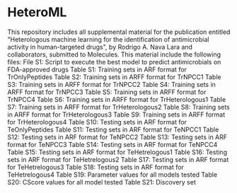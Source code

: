 # HeteroML
This repository includes all supplemental material for the publication entitled "Heterologous machine learning for the identification of antimicrobial activity in human-targeted drugs", by Rodrigo A. Nava Lara and collaborators, submitted to Molecules.
This material include the following files:
File S1: Script to execute the best model to predict antimicrobials on FDA-approved drugs
Table S1: Training sets in ARF format for TrOnlyPeptides
Table S2: Training sets in ARFF format for TrNPCC1
Table S3: Training sets in ARFF format for TrNPCC2
Table S4: Training sets in ARFF format for TrNPCC3
Table S5: Training sets in ARFF format for TrNPCC4
Table S6: Training sets in ARFF format for TrHeterologous1
Table S7: Training sets in ARFF format for TrHeterologous2
Table S8: Training sets in ARFF format for TrHeterologous3
Table S9: Training sets in ARFF format for TrHeterologous4
Table S10: Testing sets in ARF format for TeOnlyPeptides
Table S11: Testing sets in ARF format for TeNPCC1
Table S12: Testing sets in ARF format for TeNPCC2
Table S13: Testing sets in ARF format for TeNPCC3
Table S14: Testing sets in ARF format for TeNPCC4
Table S15: Testing sets in ARF format for TeHetrelogous1
Table S16: Testing sets in ARF format for TeHetrelogous2
Table S17: Testing sets in ARF format for TeHetrelogous3
Table S18: Testing sets in ARF format for TeHetrelogous4
Table S19: Parameter values for all models tested
Table S20: CScore values for all model tested
Table S21: Discovery set
